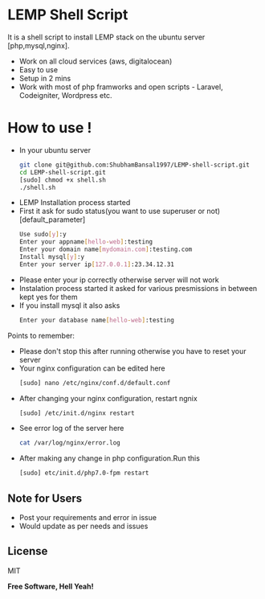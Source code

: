 # LEMP Shell Script


It is a shell script to install LEMP stack on the ubuntu server [php,mysql,nginx].

  - Work on all cloud services (aws, digitalocean)
  - Easy to use
  - Setup in 2 mins
  - Work with most of php framworks and open scripts - Laravel, Codeigniter, Wordpress etc. 

# How to use !

  - In your ubuntu server 
    ```sh
    git clone git@github.com:ShubhamBansal1997/LEMP-shell-script.git
    cd LEMP-shell-script.git
    [sudo] chmod +x shell.sh
    ./shell.sh
    ```
  - LEMP Installation process started
  - First it ask for sudo status(you want to use superuser or not)[default_parameter]
    ```sh
    Use sudo[y]:y
    Enter your appname[hello-web]:testing
    Enter your domain name[mydomain.com]:testing.com
    Install mysql[y]:y
    Enter your server ip[127.0.0.1]:23.34.12.31
    ```
  - Please enter your ip correctly otherwise server will not work
  - Instalation process started it asked for various presmissions in between kept yes for them
  - If you install mysql it also asks
    ```sh
    Enter your database name[hello-web]:testing
    ```



Points to remember:
  - Please don't stop this after running otherwise you have to reset your server
  - Your nginx configuration can be edited here
    ```sh
    [sudo] nano /etc/nginx/conf.d/default.conf 
    ```
  - After changing your nginx configuration, restart ngnix
    ```sh
    [sudo] /etc/init.d/nginx restart
    ```
  - See error log of the server here
    ```sh
    cat /var/log/nginx/error.log
    ```
  - After making any change in php configuration.Run this
    ```sh
    [sudo] etc/init.d/php7.0-fpm restart
    ```

Note for Users
----

  - Post your requirements and error in issue
  - Would update as per needs and issues

License
----

MIT


**Free Software, Hell Yeah!**


